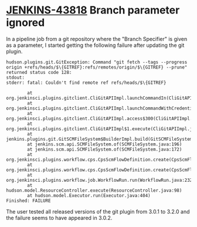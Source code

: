 # [JENKINS-43818](https://issues.jenkins-ci.org/browse/JENKINS-43818) Branch parameter ignored

In a pipeline job from a git repository where the "Branch Specifier"
is given as a parameter, I started getting the following failure after
updating the git plugin.

```
hudson.plugins.git.GitException: Command "git fetch --tags --progress origin +refs/heads/$\{GITREF}:refs/remotes/origin/$\{GITREF} --prune" returned status code 128:
stdout: 
stderr: fatal: Couldn't find remote ref refs/heads/$\{GITREF}

        at org.jenkinsci.plugins.gitclient.CliGitAPIImpl.launchCommandIn(CliGitAPIImpl.java:1799)
        at org.jenkinsci.plugins.gitclient.CliGitAPIImpl.launchCommandWithCredentials(CliGitAPIImpl.java:1525)
        at org.jenkinsci.plugins.gitclient.CliGitAPIImpl.access$300(CliGitAPIImpl.java:65)
        at org.jenkinsci.plugins.gitclient.CliGitAPIImpl$1.execute(CliGitAPIImpl.java:316)
        at jenkins.plugins.git.GitSCMFileSystem$BuilderImpl.build(GitSCMFileSystem.java:304)
        at jenkins.scm.api.SCMFileSystem.of(SCMFileSystem.java:196)
        at jenkins.scm.api.SCMFileSystem.of(SCMFileSystem.java:172)
        at org.jenkinsci.plugins.workflow.cps.CpsScmFlowDefinition.create(CpsScmFlowDefinition.java:99)
        at org.jenkinsci.plugins.workflow.cps.CpsScmFlowDefinition.create(CpsScmFlowDefinition.java:59)
        at org.jenkinsci.plugins.workflow.job.WorkflowRun.run(WorkflowRun.java:232)
        at hudson.model.ResourceController.execute(ResourceController.java:98)
        at hudson.model.Executor.run(Executor.java:404)
Finished: FAILURE
```

The user tested all released versions of the git plugin from 3.0.1 to
3.2.0 and the failure seems to have appeared in 3.0.2.
